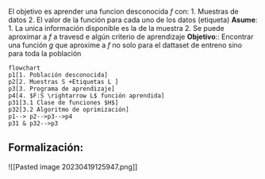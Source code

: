 El objetivo es aprender una funcion desconocida $f$ con:
	1. Muestras de datos
	2. El valor de la función para cada uno de los datos (etiqueta)
**Asume**:
	1. La unica información disponible es la de la muestra
	2. Se puede aproximar a $f$ a travesd e algún criterio de aprendizaje
	**Objetivo**:: Encontrar una función $g$ que aproxime a $f$ no solo para el dattaset de entreno sino para toda la población

```mermaid
flowchart 
p1[1. Población desconocida]
p2[2. Muestras S +Etiquetas L ]
p3[3. Programa de aprendizaje]
p4[4. $F:S \rightarrow L$ función aprendida]
p31[3.1 Clase de funciones $H$]
p32[3.2 Algoritmo de oprimización]
p1--> p2-->p3-->p4
p31 & p32-->p3

```
## Formalización:
![[Pasted image 20230419125947.png]]
